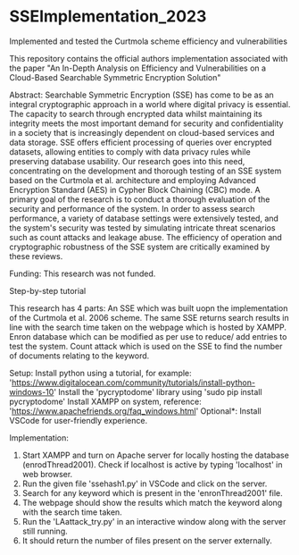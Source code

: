 # SSEImplementation_2023
Implemented and tested the Curtmola scheme efficiency and vulnerabilities

This repository contains the official authors implementation associated with the paper "An In-Depth Analysis on Efficiency and Vulnerabilities on a Cloud-Based Searchable Symmetric Encryption Solution" 

Abstract: Searchable Symmetric Encryption (SSE) has come to be as an integral cryptographic approach in a world where digital privacy is essential. The capacity to search through encrypted data whilst maintaining its integrity meets the most important demand for security and confidentiality in a society that is increasingly dependent on cloud-based services and data storage. SSE offers efficient processing of queries over encrypted datasets, allowing entities to comply with data privacy rules while preserving database usability. Our research goes into this need, concentrating on the development and thorough testing of an SSE system based on the Curtmola et al. architecture and employing Advanced Encryption Standard (AES) in Cypher Block Chaining (CBC) mode. A primary goal of the research is to conduct a thorough evaluation of the security and performance of the system. In order to assess search performance, a variety of database settings were extensively tested, and the system's security was tested by simulating intricate threat scenarios such as count attacks and leakage abuse. The efficiency of operation and cryptographic robustness of the SSE system are critically examined by these reviews.

Funding: This research was not funded.

Step-by-step tutorial

This research has 4 parts:
An SSE which was built uopn the implementation of the Curtmola et al. 2006 scheme.
The same SSE returns search results in line with the search time taken on the webpage which is hosted by XAMPP.
Enron database which can be modified as per use to reduce/ add entries to test the system.
Count attack which is used on the SSE to find the number of documents relating to the keyword.

Setup:
Install python using a tutorial, for example: 'https://www.digitalocean.com/community/tutorials/install-python-windows-10'
Install the 'pycryptodome' library using 'sudo pip install pycryptodome'
Install XAMPP on system, reference: 'https://www.apachefriends.org/faq_windows.html'
Optional*: Install VSCode for user-friendly experience.

Implementation:
1. Start XAMPP and turn on Apache server for locally hosting the database (enrodThread2001). Check if localhost is active by typing 'localhost' in web browser.
2. Run the given file 'ssehash1.py' in VSCode and click on the server.
3. Search for any keyword which is present in the 'enronThread2001' file.
4. The webpage should show the results which match the keyword along with the search time taken.
5. Run the 'LAattack_try.py' in an interactive window along with the server still running.
6. It should return the number of files present on the server externally.

